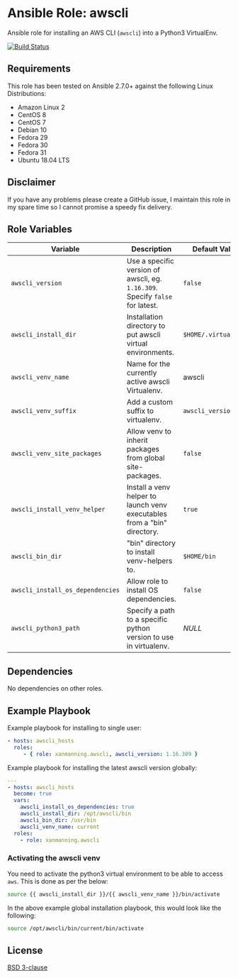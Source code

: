 # Ansible Role: awscli

Ansible role for installing an AWS CLI (`awscli`) into a Python3 VirtualEnv.

[![Build Status](https://www.travis-ci.org/PyratLabs/ansible-role-awscli.svg?branch=master)](https://www.travis-ci.org/PyratLabs/ansible-role-awscli)

## Requirements

This role has been tested on Ansible 2.7.0+ against the following Linux Distributions:

  - Amazon Linux 2
  - CentOS 8
  - CentOS 7
  - Debian 10
  - Fedora 29
  - Fedora 30
  - Fedora 31
  - Ubuntu 18.04 LTS

## Disclaimer

If you have any problems please create a GitHub issue, I maintain this role in
my spare time so I cannot promise a speedy fix delivery.

## Role Variables


| Variable                         | Description                                                                   | Default Value        |
|----------------------------------|-------------------------------------------------------------------------------|----------------------|
| `awscli_version`                 | Use a specific version of awscli, eg. `1.16.309`. Specify `false` for latest. | `false`              |
| `awscli_install_dir`             | Installation directory to put awscli virtual environments.                    | `$HOME/.virtualenvs` |
| `awscli_venv_name`               | Name for the currently active awscli Virtualenv.                              | awscli               |
| `awscli_venv_suffix`             | Add a custom suffix to virtualenv.                                            | `awscli_version`     |
| `awscli_venv_site_packages`      | Allow venv to inherit packages from global site-packages.                     | `false`              |
| `awscli_install_venv_helper`     | Install a venv helper to launch venv executables from a "bin" directory.      | `true`               |
| `awscli_bin_dir`                 | "bin" directory to install venv-helpers to.                                   | `$HOME/bin`          |
| `awscli_install_os_dependencies` | Allow role to install OS dependencies.                                        | `false`              |
| `awscli_python3_path`            | Specify a path to a specific python version to use in virtualenv.             | _NULL_               |

## Dependencies

No dependencies on other roles.

## Example Playbook

Example playbook for installing to single user:

```yaml
- hosts: awscli_hosts
  roles:
     - { role: xanmanning.awscli, awscli_version: 1.16.309 }
```

Example playbook for installing the latest awscli version globally:

```yaml
---
- hosts: awscli_hosts
  become: true
  vars:
    awscli_install_os_dependencies: true
    awscli_install_dir: /opt/awscli/bin
    awscli_bin_dir: /usr/bin
    awscli_venv_name: current
  roles:
    - role: xanmanning.awscli
```

### Activating the awscli venv

You need to activate the python3 virtual environment to be able to access `aws`.
This is done as per the below:

```bash
source {{ awscli_install_dir }}/{{ awscli_venv_name }}/bin/activate
```

In the above example global installation playbook, this would look like the
following:

```bash
source /opt/awscli/bin/current/bin/activate
```

## License

[BSD 3-clause](LICENSE.txt)
